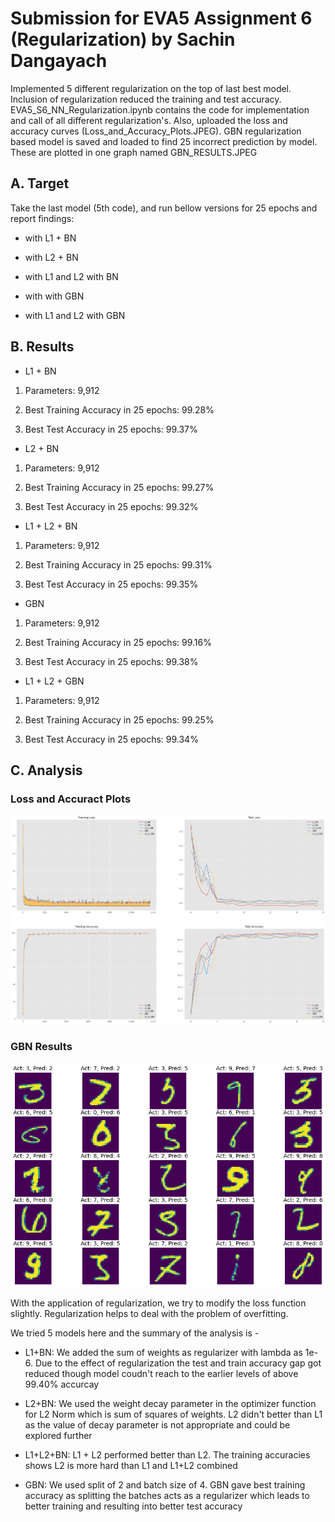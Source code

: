 # Submission for EVA5 Assignment 6 (Regularization) by Sachin Dangayach

Implemented 5 different regularization on the top of last best model. Inclusion of regularization reduced the training and test accuracy. 
EVA5_S6_NN_Regularization.ipynb contains the code for implementation and call of all different regularization's. Also, uploaded the loss and accuracy curves (Loss_and_Accuracy_Plots.JPEG).
GBN regularization based model is saved and loaded to find 25 incorrect prediction by model. These are plotted in one graph named GBN_RESULTS.JPEG
  
  

## A. Target

Take the last model (5th code), and run bellow versions for 25 epochs and report findings:

  

* with L1 + BN

* with L2 + BN

* with L1 and L2 with BN

* with with GBN

* with L1 and L2 with GBN

  

## B. Results

* L1 + BN

1. Parameters: 9,912

2. Best Training Accuracy in 25 epochs: 99.28%

3. Best Test Accuracy in 25 epochs: 99.37%

* L2 + BN

1. Parameters: 9,912

2. Best Training Accuracy in 25 epochs: 99.27%

3. Best Test Accuracy in 25 epochs: 99.32%

* L1 + L2 + BN

1. Parameters: 9,912

2. Best Training Accuracy in 25 epochs: 99.31%

3. Best Test Accuracy in 25 epochs: 99.35%

* GBN

1. Parameters: 9,912

2. Best Training Accuracy in 25 epochs: 99.16%

3. Best Test Accuracy in 25 epochs: 99.38%

* L1 + L2 + GBN

1. Parameters: 9,912

2. Best Training Accuracy in 25 epochs: 99.25%

3. Best Test Accuracy in 25 epochs: 99.34%

## C. Analysis

### Loss and Accuract Plots

![alt text](https://github.com/SachinDangayach/eva5_session6/blob/master/Loss_and_Accuracy_Plots.JPEG)

### GBN Results

![alt text](https://github.com/SachinDangayach/eva5_session6/blob/master/GBN_RESULTS.JPEG)
  

With the application of regularization, we try to modify the loss function slightly. Regularization helps to deal with the problem of overfitting.

We tried 5 models here and the summary of the analysis is -

* L1+BN: We added the sum of weights as regularizer with lambda as 1e-6. Due to the effect of regularization the test and train accuracy gap got reduced though model coudn't reach to the earlier levels of above 99.40% accurcay

* L2+BN: We used the weight decay parameter in the optimizer function for L2 Norm which is sum of squares of weights. L2 didn't better than L1 as the value of decay parameter is not appropriate and could be explored further

* L1+L2+BN: L1 + L2 performed better than L2. The training accuracies shows L2 is more hard than L1 and L1+L2 combined

* GBN: We used split of 2 and batch size of 4. GBN gave best training accuracy as splitting the batches acts as a regularizer which leads to better training and resulting into better test accuracy
